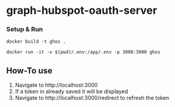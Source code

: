 # graph-hubspot-oauth-server

### Setup & Run

`docker build -t ghos . `

`docker run -it -v $(pwd)/.env:/app/.env -p 3000:3000 ghos`

## How-To use

1. Navigate to http://localhost:3000
2. If a token in already saved it will be displayed
3. Navigate to http://localhost:3000/redirect to refresh the token
